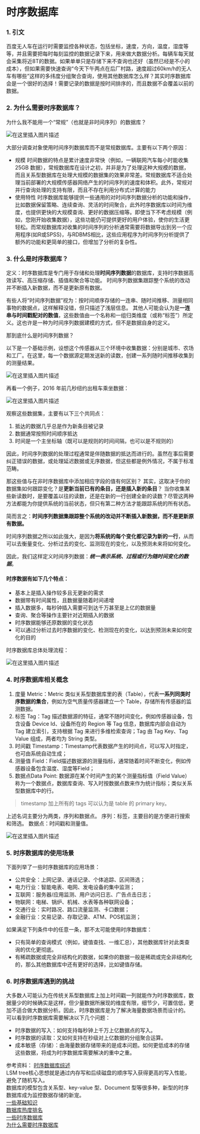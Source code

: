 ﻿# 时序数据库
### 1. 引文
百度无人车在运行时需要监控各种状态，包括坐标，速度，方向，温度，湿度等等，并且需要把每时每刻监控的数据记录下来，用来做大数据分析。每辆车每天就会采集将近8T的数据。如果单单只是存储下来不查询也还好（虽然已经是不小的成本），但如果需要快速查询“今天下午两点在后厂村路，速度超过60km/h的无人车有哪些”这样的多纬度分组聚合查询，使用其他数据库怎么样？其实时序数据库会是一个很好的选择！需要记录的数据是按时间排序的，而且数据不会覆盖以前的数据。
### 2. 为什么需要时序数据库？
为什么我不能用一个“常规”（也就是非时间序列）的数据库？

![在这里插入图片描述](https://img-blog.csdnimg.cn/2101c343aafd459bb33b62933b88c0a3.png)

大部分调查对象使用时间序列数据库而不是常规数据库。主要有以下两个原因：
- 规模
时间数据的特点是累计速度非常快（例如，一辆联网汽车每小时能收集 25GB 数据），常规数据库在设计之初，并非是为了处理这种大规模的数据，而且关系型数据库在处理大规模的数据集的效果非常差。常规数据库不适合处理当前部署的大规模传感器网络产生的时间序列的速度和体积。此外，常规对并行查询处理的支持有限，而且不存在利用分布式计算的能力
- 使用特性
时序数据库能够提供一些通用的对时间序列数据分析的功能和操作，比如数据保留策略、连续查询、灵活的时间聚合，此外时序数据库以时间为维度，也提供更快的大规模查询、更好的数据压缩等。即使当下不考虑规模（例如，您刚开始收集数据），这些功能仍可提供更好的用户体验，使你的生活更轻松。而常规数据库对收集的时间序列的分析通常需要将数据导出到另一个应用程序(如R或SPSS)，与RDBMS相比，这些应用程序为时间序列分析提供了额外的功能和更简单的接口，但增加了分析的复杂性。

### 3. 什么是时序数据库？
定义：时序数据库是专门用于存储和处理**时间序列数据**的数据库，支持时序数据高效读写、高压缩存储、插值和聚合等功能。
时间序列数据集跟踪整个系统的改动并不断插入新数据，而不是更新原有数据。

有些人将“时间序列数据”视为：按时间顺序存储的一连串、随时间推移、测量相同事物的数据点，这样解释没错，但只描述了浅层信息。
其他人可能会认为是**一连串与时间戳配对的数值**，这些数值由一个名称和一组归类维度（或称“标签”）所定义。这也许是一种为时间序列数据建模的方式，但不是数据自身的定义。

那到底什么是时间序列数据？

以下是一个基础示例，设想这个传感器从三个环境中收集数据：分别是城市、农场和工厂。在这里，每一个数据源定期发送新的读数，创建一系列随时间推移收集到的测量结果。

![在这里插入图片描述](https://img-blog.csdnimg.cn/7b83f3f4b4be41f0b86492e6b81d0ea4.png)

再看一个例子，2016 年前几秒纽约出租车乘坐数据：

![在这里插入图片描述](https://img-blog.csdnimg.cn/a4c645f7b6e84fe6beaf6df7e0e5d7c1.png)

观察这些数据集，主要有以下三个共同点：
1. 抵达的数据几乎总是作为新条目被记录
2. 数据通常按照时间顺序抵达
3. 时间是一个主坐标轴（既可以是规则的时间间隔，也可以是不规则的）

因此，时间序列数据的处理过程通常是伴随数据的抵达而进行的。虽然在事后需要纠正错误的数据，或处理延迟数据或无序数据，但这些都是例外情况，不属于标准范畴。

那这些值与在非时序数据库中添加相应字段的值有何区别？
其实，这取决于你的数据集如何跟踪变化？是**更新当前已有的条目，还是插入新的条目**？
当你收集某些新读数时，是要覆盖以往的读数，还是在新的一行创建全新的读数？尽管这两种方法都能为你提供系统的当前状态，但只有第二种方法才能跟踪系统的所有状态。

简而言之：**时间序列数据集跟踪整个系统的改动并不断插入新数据，而不是更新原有数据。**

时间序列数据之所以如此强大，是因为**将系统的每个变化都记录为新的一行**，从而可以去衡量变化、分析过去的变化、监测现在的变化，以及预测未来将如何变化。

因此，我们这样定义时间序列数据：***统一表示系统、过程或行为随时间变化的数据***。
#### 时序数据有如下几个特点：
- 基本上是插入操作较多且无更新的需求
- 数据带有时间属性，且数据量随着时间递增
- 插入数据多，每秒钟插入需要可到达千万甚至是上亿的数据量
- 查询、聚合等操作主要针对近期插入的数据
- 时序数据能够还原数据的变化状态
- 可以通过分析过去时序数据的变化、检测现在的变化，以达到预测未来如何变化的目的

时序数据库总体处理流程：

![在这里插入图片描述](https://img-blog.csdnimg.cn/e853b466a5444ef78002f29551890472.png)

### 4. 时序数据库相关概念
1. 度量 Metric：Metric 类似关系型数据库里的表（Table），代表**一系列同类时序数据的集合**，例如为空气质量传感器建立一个 Table，存储所有传感器的监测数据。
2. 标签 Tag：Tag 描述数据源的特征，通常不随时间变化，例如传感器设备，包含设备 Device Id、设备所在的 Region 等 Tag 信息，数据库内部会自动为 Tag 建立索引，支持根据 Tag 来进行多维检索查询；Tag 由 Tag Key、Tag Value 组成，两者均为 String 类型。
3. 时间戳 Timestamp：Timestamp代表数据产生的时间点，可以写入时指定，也可由系统自动生成；
4. 测量值 Field：Field描述数据源的测量指标，通常随着时间不断变化，例如传感器设备包含温度、湿度等Field；
5. 数据点Data Point: 数据源在某个时间产生的某个测量指标值（Field Value）称为一个数据点，数据库查询、写入时按数据点数来作为统计指标；类似关系型数据库中的行。
> timestamp 加上所有的 tags 可以认为是 table 的 primary key。

上述名词主要分为两类，序列和数据点。
序列：标签，主要目的是方便进行搜索和筛选。
数据点：时间戳和测量值。

![在这里插入图片描述](https://img-blog.csdnimg.cn/88bc0abf5e264548b133475c806f089d.png)

### 5. 时序数据库的使用场景
下面列举了一些时序数据库的应用场景：
- 公共安全：上网记录、通话记录、个体追踪、区间筛选；
- 电力行业：智能电表、电网、发电设备的集中监测；
- 互联网：服务器/应用监测、用户访问日志、广告点击日志；
- 物联网：电梯、锅炉、机械、水表等各种联网设备；
- 交通行业：实时路况、路口流量监测、卡口数据；
- 金融行业：交易记录、存取记录、ATM、POS机监测；

如果满足下列条件中的任意一条，那不太可能使用时序数据库：
- 只有简单的查询模式（例如，键值查找、一维汇总），其他数据库针对此类查询的优化更彻底。
- 有稀疏数据或完全非结构化的数据，如果你的数据一般是稀疏或完全非结构化的，那么其他数据库中还有更好的选择，比如键值存储。

### 6. 时序数据库遇到的挑战
大多数人可能认为在传统关系型数据库上加上时间戳一列就能作为时序数据库，数据量少的时候确实是这样，但少量数据所展现的维度有限，细节少，可置信低，更加不适合做大数据分析。因此，时序数据库是为了解决海量数据场景而设计的。
可以看到时序数据库需要解决以下几个问题：
- 时序数据的写入：如何支持每秒钟上千万上亿数据点的写入。
- 时序数据的读取：又如何支持在秒级对上亿数据的分组聚合运算。
- 成本敏感（存储）：由海量数据存储带来的是成本问题。如何更低成本的存储这些数据，将成为时序数据库需要解决的重中之重。



参考资料：
[时序数据库综述](https://www.cnblogs.com/xuwc/p/14239606.html)  
LSM tree核心思想就是通过内存写和后续磁盘的顺序写入获得更高的写入性能，避免了随机写入。  
数据库的模型包含关系型、key-value 型、Document 型等很多种，新型的时序数据库成为监控数据存储的新宠。  
[一些基础知识](https://zhuanlan.zhihu.com/p/350041920)  
[数据库热度排名](https://db-engines.com/en/ranking_categories)  
[一些时序数据库](https://misfra.me/2016/04/09/tsdb-list/)  
[为什么需要时序数据库](https://www.infoq.cn/article/2017/07/Why-time-series-database)



